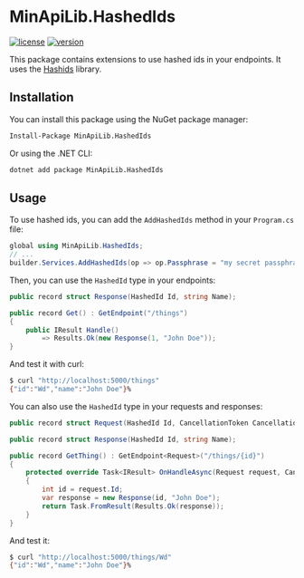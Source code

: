 # MinApiLib.HashedIds

[![license](https://img.shields.io/badge/License-MIT-purple.svg)](../../LICENSE)
[![version](https://img.shields.io/nuget/vpre/MinApiLib.HashedIds)](https://www.nuget.org/packages/MinApiLib.HashedIds)

This package contains extensions to use hashed ids in your endpoints. It uses the [Hashids](https://hashids.org/) library.

## Installation

You can install this package using the NuGet package manager:

```bash
Install-Package MinApiLib.HashedIds
```

Or using the .NET CLI:

```bash
dotnet add package MinApiLib.HashedIds
```

## Usage

To use hashed ids, you can add the `AddHashedIds` method in your `Program.cs` file:

```csharp
global using MinApiLib.HashedIds;
// ...
builder.Services.AddHashedIds(op => op.Passphrase = "my secret passphrase");
```

Then, you can use the `HashedId` type in your endpoints:

```csharp
public record struct Response(HashedId Id, string Name);

public record Get() : GetEndpoint("/things")
{
    public IResult Handle()
        => Results.Ok(new Response(1, "John Doe"));
}
```

And test it with curl:

```bash
$ curl "http://localhost:5000/things"
{"id":"Wd","name":"John Doe"}%
```

You can also use the `HashedId` type in your requests and responses:

```csharp
public record struct Request(HashedId Id, CancellationToken CancellationToken);

public record struct Response(HashedId Id, string Name);

public record GetThing() : GetEndpoint<Request>("/things/{id}")
{
    protected override Task<IResult> OnHandleAsync(Request request, CancellationToken cancellationToken)
    {
        int id = request.Id;
        var response = new Response(id, "John Doe");
        return Task.FromResult(Results.Ok(response));
    }
}
```

And test it:

```bash
$ curl "http://localhost:5000/things/Wd"
{"id":"Wd","name":"John Doe"}%
```